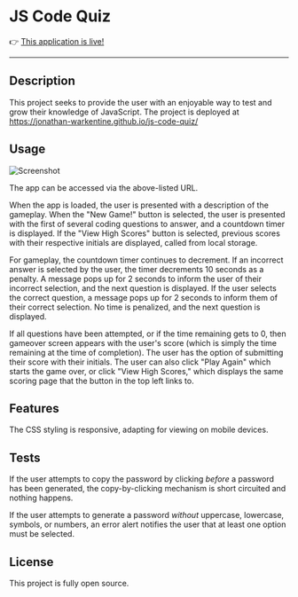 # JS Code Quiz

👉 [This application is live!](https://jonathan-warkentine.github.io/js-code-quiz/)

---

## Description
This project seeks to provide the user with an enjoyable way to test and grow their knowledge of JavaScript. The project is deployed at https://jonathan-warkentine.github.io/js-code-quiz/

## Usage
![Screenshot]()

The app can be accessed via the above-listed URL.

When the app is loaded, the user is presented with a description of the gameplay. When the "New Game!" button is selected, the user is presented with the first of several coding questions to answer, and a countdown timer is displayed. If the "View High Scores" button is selected, previous scores with their respective initials are displayed, called from local storage.

For gameplay, the countdown timer continues to decrement. If an incorrect answer is selected by the user, the timer decrements 10 seconds as a penalty. A message pops up for 2 seconds to inform the user of their incorrect selection, and the next question is displayed. If the user selects the correct question, a message pops up for 2 seconds to inform them of their correct selection. No time is penalized, and the next question is displayed.

If all questions have been attempted, or if the time remaining gets to 0, then gameover screen appears with the user's score (which is simply the time remaining at the time of completion). The user has the option of submitting their score with their initials. The user can also click "Play Again" which starts the game over, or click "View High Scores," which displays the same scoring page that the button in the top left links to.


## Features

The CSS styling is responsive, adapting for viewing on mobile devices.

## Tests
If the user attempts to copy the password by clicking *before* a password has been generated, the copy-by-clicking mechanism is short circuited and nothing happens.

If the user attempts to generate a password *without* uppercase, lowercase, symbols, or numbers, an error alert notifies the user that at least one option must be selected.

## License
This project is fully open source.